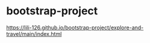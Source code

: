 # bootstrap-project

https://lili-126.github.io/bootstrap-project/explore-and-travel/main/index.html